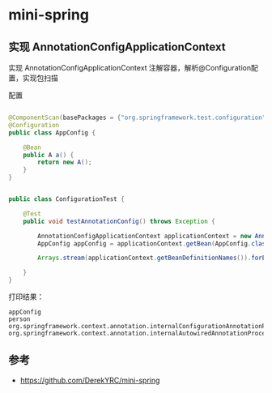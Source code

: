 # mini-spring

## 实现 AnnotationConfigApplicationContext

实现 AnnotationConfigApplicationContext 注解容器，解析@Configuration配置，实现包扫描

配置

```java

@ComponentScan(basePackages = {"org.springframework.test.configuration"})
@Configuration
public class AppConfig {

    @Bean
    public A a() {
        return new A();
    }
}
```

```java

public class ConfigurationTest {

    @Test
    public void testAnnotationConfig() throws Exception {

        AnnotationConfigApplicationContext applicationContext = new AnnotationConfigApplicationContext(AppConfig.class);
        AppConfig appConfig = applicationContext.getBean(AppConfig.class);

        Arrays.stream(applicationContext.getBeanDefinitionNames()).forEach(System.out::println);

    }
}

```

打印结果：

```
appConfig
person
org.springframework.context.annotation.internalConfigurationAnnotationProcessor
org.springframework.context.annotation.internalAutowiredAnnotationProcessor
```

## 参考

- https://github.com/DerekYRC/mini-spring 
